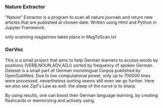 ### Nature Extractor

"Nature" Extractor is a program to scan all nature journals and return new articles that are published at chosen date. Written using Html and Python in Jupyter Framework.

only scanning magazines takes place in MagToScan.txt 


### GerVoc

This is a small project that aims to help German learners to access words by positions (VERB,NOUN,ADV,ADJ) sorted by frequency of spoken German.
Dataset is a small part of German monolingual Corpus published by OpenSubtitles.
Due to low computational power, only up to 700000 lines were processed, nevertheless sorting seems still even we go further. 
Here we also see Zipf's Law as well. the steep of the curve is to sharp. 

By using results, one can boost their German language learning, by creating flashcards or memorizing and actively using.
